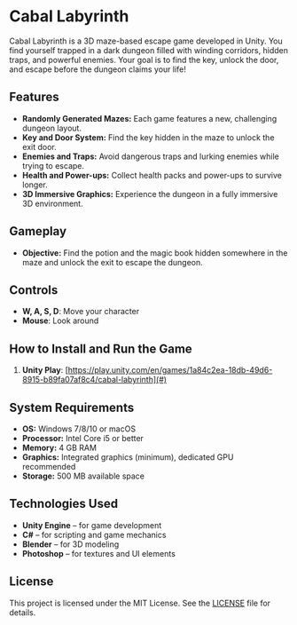 # Cabal Labyrinth

Cabal Labyrinth is a 3D maze-based escape game developed in Unity. You find yourself trapped in a dark dungeon filled with winding corridors, hidden traps, and powerful enemies. Your goal is to find the key, unlock the door, and escape before the dungeon claims your life!

## Features

- **Randomly Generated Mazes:** Each game features a new, challenging dungeon layout.
- **Key and Door System:** Find the key hidden in the maze to unlock the exit door.
- **Enemies and Traps:** Avoid dangerous traps and lurking enemies while trying to escape.
- **Health and Power-ups:** Collect health packs and power-ups to survive longer.
- **3D Immersive Graphics:** Experience the dungeon in a fully immersive 3D environment.

## Gameplay

- **Objective:** Find the potion and the magic book hidden somewhere in the maze and unlock the exit to escape the dungeon.

## Controls

- **W, A, S, D**: Move your character
- **Mouse**: Look around

## How to Install and Run the Game

1. **Unity Play**: [https://play.unity.com/en/games/1a84c2ea-18db-49d6-8915-b89fa07af8c4/cabal-labyrinth](#)


## System Requirements

- **OS:** Windows 7/8/10 or macOS
- **Processor:** Intel Core i5 or better
- **Memory:** 4 GB RAM
- **Graphics:** Integrated graphics (minimum), dedicated GPU recommended
- **Storage:** 500 MB available space

## Technologies Used

- **Unity Engine** – for game development
- **C#** – for scripting and game mechanics
- **Blender** – for 3D modeling
- **Photoshop** – for textures and UI elements

## License

This project is licensed under the MIT License. See the [LICENSE](LICENSE) file for details.
